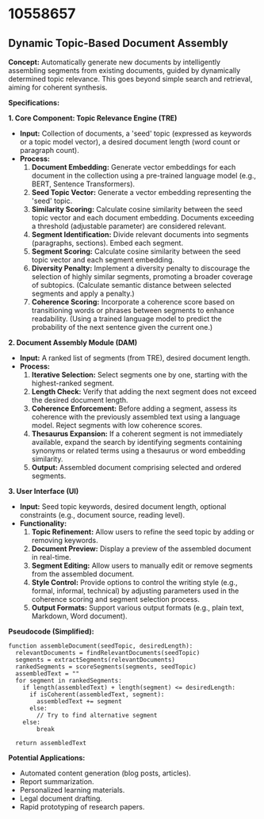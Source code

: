 # 10558657

## Dynamic Topic-Based Document Assembly

**Concept:** Automatically generate new documents by intelligently assembling segments from existing documents, guided by dynamically determined topic relevance. This goes beyond simple search and retrieval, aiming for coherent synthesis.

**Specifications:**

**1. Core Component: Topic Relevance Engine (TRE)**

*   **Input:** Collection of documents, a 'seed' topic (expressed as keywords or a topic model vector), a desired document length (word count or paragraph count).
*   **Process:**
    1.  **Document Embedding:** Generate vector embeddings for each document in the collection using a pre-trained language model (e.g., BERT, Sentence Transformers).
    2.  **Seed Topic Vector:** Generate a vector embedding representing the 'seed' topic.
    3.  **Similarity Scoring:** Calculate cosine similarity between the seed topic vector and each document embedding.  Documents exceeding a threshold (adjustable parameter) are considered relevant.
    4.  **Segment Identification:** Divide relevant documents into segments (paragraphs, sections).  Embed each segment.
    5.  **Segment Scoring:** Calculate cosine similarity between the seed topic vector and each segment embedding.
    6.  **Diversity Penalty:** Implement a diversity penalty to discourage the selection of highly similar segments, promoting a broader coverage of subtopics.  (Calculate semantic distance between selected segments and apply a penalty.)
    7.  **Coherence Scoring:** Incorporate a coherence score based on transitioning words or phrases between segments to enhance readability. (Using a trained language model to predict the probability of the next sentence given the current one.)

**2. Document Assembly Module (DAM)**

*   **Input:**  A ranked list of segments (from TRE), desired document length.
*   **Process:**
    1.  **Iterative Selection:**  Select segments one by one, starting with the highest-ranked segment.
    2.  **Length Check:** Verify that adding the next segment does not exceed the desired document length.
    3.  **Coherence Enforcement:**  Before adding a segment, assess its coherence with the previously assembled text using a language model. Reject segments with low coherence scores.
    4.  **Thesaurus Expansion:** If a coherent segment is not immediately available, expand the search by identifying segments containing synonyms or related terms using a thesaurus or word embedding similarity.
    5.  **Output:**  Assembled document comprising selected and ordered segments.

**3. User Interface (UI)**

*   **Input:** Seed topic keywords, desired document length, optional constraints (e.g., document source, reading level).
*   **Functionality:**
    1.  **Topic Refinement:** Allow users to refine the seed topic by adding or removing keywords.
    2.  **Document Preview:** Display a preview of the assembled document in real-time.
    3.  **Segment Editing:** Allow users to manually edit or remove segments from the assembled document.
    4.  **Style Control:** Provide options to control the writing style (e.g., formal, informal, technical) by adjusting parameters used in the coherence scoring and segment selection process.
    5.  **Output Formats:** Support various output formats (e.g., plain text, Markdown, Word document).

**Pseudocode (Simplified):**

```
function assembleDocument(seedTopic, desiredLength):
  relevantDocuments = findRelevantDocuments(seedTopic)
  segments = extractSegments(relevantDocuments)
  rankedSegments = scoreSegments(segments, seedTopic)
  assembledText = ""
  for segment in rankedSegments:
    if length(assembledText) + length(segment) <= desiredLength:
      if isCoherent(assembledText, segment):
        assembledText += segment
      else:
        // Try to find alternative segment
    else:
        break

  return assembledText
```

**Potential Applications:**

*   Automated content generation (blog posts, articles).
*   Report summarization.
*   Personalized learning materials.
*   Legal document drafting.
*   Rapid prototyping of research papers.